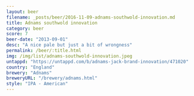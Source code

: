 ```yaml
---
layout: beer
filename: _posts/beer/2016-11-09-adnams-southwold-innovation.md
title: Adnams southwold innovation
category: beer
score: 7
beer-date: "2013-09-01"
desc: "A nice pale but just a bit of wrongness"
permalink: /beer/:title.html
img: /img/list/adnams-southwold-innovation.jpeg
untappd: "https://untappd.com/b/adnams-jack-brand-innovation/471020"
country: "England"
brewery: "Adnams"
breweryURL: "/brewery/adnams.html"
style: "IPA - American"
---
```

